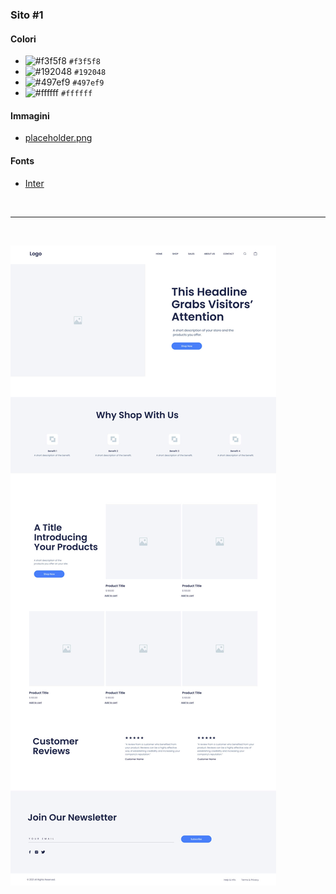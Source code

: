 ### Sito #1

#### Colori

* ![#f3f5f8](https://placehold.co/16x16/f3f5f8/f3f5f8.png) `#f3f5f8`
* ![#192048](https://placehold.co/16x16/192048/192048.png) `#192048`
* ![#497ef9](https://placehold.co/16x16/497ef9/497ef9.png) `#497ef9`
* ![#ffffff](https://placehold.co/16x16/ffffff/ffffff.png) `#ffffff`

#### Immagini

* [placeholder.png](./placeholder.png)

#### Fonts

* [Inter](https://fonts.google.com/specimen/Inter)

<br/><hr/><br/>

![mockup](./website-0.jpg)